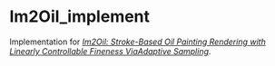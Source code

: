 # Im2Oil_implement

Implementation for *[Im2Oil: Stroke-Based Oil Painting Rendering with Linearly Controllable Fineness ViaAdaptive Sampling](https://arxiv.org/abs/2209.13219)*.
